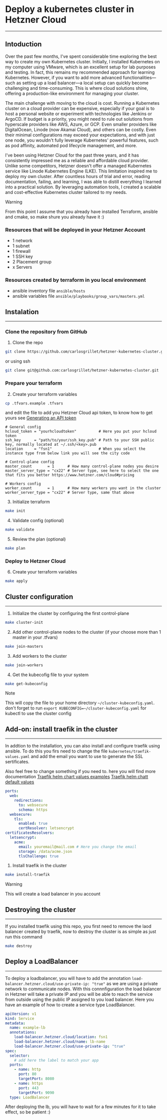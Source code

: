 # Deploy a kubernetes cluster in Hetzner Cloud
---
## Intoduction
Over the past few months, I've spent considerable time exploring the best way to create my own Kubernetes cluster. 
Initially, I installed Kubernetes on my computer using VMware, which is an excellent setup for lab purposes and testing. 
In fact, this remains my recommended approach for learning Kubernetes. However, if you want to add more 
advanced functionalities—such as setting up a load balancer—a local setup can quickly become challenging 
and time-consuming. This is where cloud solutions shine, offering a production-like environment for managing your cluster.

The main challenge with moving to the cloud is cost. Running a Kubernetes cluster on a cloud provider can be expensive, 
especially if your goal is to host a personal website or experiment with technologies like Jenkins or ArgoCD. 
If budget is a priority, you might need to rule out solutions from hyperscale providers like AWS, Azure, or GCP. 
Even smaller providers like DigitalOcean, Linode (now Akamai Cloud), and others can be costly. 
Even their minimal configurations may exceed your expectations, and with just one node, you wouldn't 
fully leverage Kubernetes' powerful features, such as pod affinity, automated pod lifecycle management, and more.

I've been using Hetzner Cloud for the past three years, and it has consistently impressed me as a reliable and 
affordable cloud provider. Unlike some competitors, Hetzner doesn't offer a managed Kubernetes service like Linode 
Kubernetes Engine (LKE). This limitation inspired me to deploy my own cluster. After countless hours of trial and error, 
reading documentation, failing, and learning, I was able to distill everything I learned into a practical solution. 
By leveraging automation tools, I created a scalable and cost-effective Kubernetes cluster tailored to my needs.

> [!WARNING]
> From this point I assume that you already have installed Terraform, ansible and cmake, so make shure you already have it :)

### Resources that will be deployed in your Hetzner Account
- 1 network 
- 1 subnet
- 1 firewall
- 1 SSH key
- 2 Placement group
- x Servers

### Resources created by terraform in you local environment
- ansible inventory file `ansible/hosts`
- ansible variables file `ansible/playbooks/group_vars/masters.yml`

## Instalation
---

### Clone the repository from GitHub
1. Clone the repo
```bash
git clone https://github.com/carlosgrillet/hetzner-kubernetes-cluster.git
```
or using ssh
```bash
git clone git@github.com:carlosgrillet/hetzner-kubernetes-cluster.git
```

### Prepare your terraform
2. Create your terraform variables
```bash
cp .tfvars.example .tfvars
```
and edit the file to add you Hetzner Cloud api token, to know how to get yours see [Generating an API token](https://docs.hetzner.com/cloud/api/getting-started/generating-api-token/)

```hcl
# General config
hcloud_token = "yourhcloudtoken"          # Here you put your hcloud token
ssh_key      = "path/to/your/ssh_key.pub" # Path to your SSH public key, normally located at ~/.ssh/<key>.pub
location     = "fsn1"                     # When you select the instance type from below link you will see the city code

# Control-plane config
master_count       = 1      # How many control-plane nodes you desire
master_server_type = "cx22" # Server type, see here to select the one that fits you better https://www.hetzner.com/cloud#pricing

# Workers config
worker_count       = 1      # How many workers you want in the cluster
worker_server_type = "cx22" # Server type, same that above

```

3. Initialize terraform
```bash
make init
```

4. Validate config (optional)
```bash
make validate
```

5. Review the plan (optional)
```bash
make plan
```

### Deploy to Hetzner Cloud
6. Create your terraform variables
```bash
make apply
```

## Cluster configuration
---
1. Initialize the cluster by configuring the first control-plane
```bash
make cluster-init
```

2. Add other control-plane nodes to the cluster (if your choose more than 1 master in your .tfvars)
```bash
make join-masters
```

3. Add workers to the cluster
```bash
make join-workers
```

4. Get the kubecofig file to your system
```bash
make get-kubeconfig
```
> [!NOTE]
> This will copy the file to your home directory `~/cluster-kubeconfig.yaml`.
> don't forget to run `export KUBECONFIG=~/clsuter-kubeconfig.yaml` for kubectl to use the cluster config


## Add-on: install traefik in the cluster
---
In addtion to the installation, you can also install and configure traefik using ansible. To do this you firs 
need to change the file `kubernetes/traefik-values.yaml` and add the email you want to use to generate the SSL 
sertificates.

Also feel free to change something if you need to. here you will find more documentation
[Traefik helm chart values examples](https://github.com/traefik/traefik-helm-chart/blob/master/EXAMPLES.md)
[Traefik helm chatt default values](https://github.com/traefik/traefik-helm-chart/blob/master/traefik/values.yaml)


```yaml
ports:
  web:
    redirections:
      to: websecure
      schema: https
  websecure:
    tls:
      enabled: true
      certResolver: letsencrypt
certificatesResolvers:
  letsencrypt:
    acme:
      email: youremail@mail.com # Here you change the email
      storage: /data/acme.json
      tlsChallenge: true
```

1. Install traefik in the cluster
```bash
make install-traefik
```
> [!WARNING]
> This will create a load balancer in you account

## Destroying the cluster
---
If you installed traefik using this repo, you first need to remove the laod balancer created by traefik, now 
to destroy the cluster is as simple as just run this command
```bash
make destroy
```

## Deploy a LoadBalancer
---

To deploy a loadbalancer, you will have to add the annotation `load-balancer.hetzner.cloud/use-private-ip: "true"` 
as we are using a private network to communicate nodes. With this connnfiguration the load balancer in Hetzner 
will take a private IP and you will be able to reach the service from outside using the public IP assigned to 
you load balancer. Here you have an example of how to create a service type LoadBalancer.


```yaml
apiVersion: v1
kind: Service
metadata:
  name: example-lb
  annotations:
    load-balancer.hetzner.cloud/location: fsn1
    load-balancer.hetzner.cloud/name: lb-name
    load-balancer.hetzner.cloud/use-private-ip: "true"
spec:
  selector:
    # add here the label to match your app
  ports:
    - name: http
      port: 80
      targetPort: 8080
    - name: https
      port: 443
      targetPort: 9090
  type: LoadBalancer
```

After deploying the lb, you will have to wait for a few minutes for it to take effect, so be patient :)
